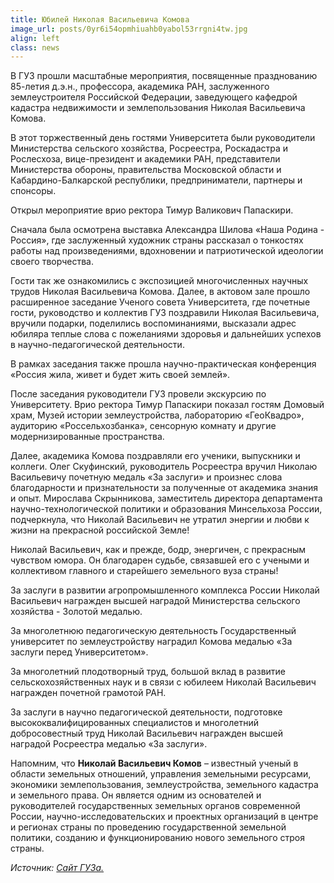 ```yaml
---
title: Юбилей Николая Васильевича Комова
image_url: posts/0yr6i54opmhiuahb0yabol53rrgni4tw.jpg   
align: left 
class: news  
---
```


В ГУЗ прошли масштабные мероприятия, посвященные празднованию 85-летия д.э.н., профессора, академика РАН, заслуженного землеустроителя Российской Федерации, заведующего кафедрой кадастра недвижимости и землепользования Николая Васильевича Комова.

В этот торжественный день гостями Университета были руководители Министерства сельского хозяйства, Росреестра, Роскадастра и Рослесхоза, вице-президент и академики РАН, представители Министерства обороны, правительства Московской области и Кабардино-Балкарской республики, предприниматели, партнеры и спонсоры.

Открыл мероприятие врио ректора Тимур Валикович Папаскири. 

Сначала была осмотрена выставка Александра Шилова «Наша Родина - Россия», где заслуженный художник страны рассказал о тонкостях работы над произведениями, вдохновении и патриотической идеологии своего творчества.

Гости так же ознакомились с экспозицией многочисленных научных трудов Николая Васильевича Комова.
Далее, в актовом зале прошло расширенное заседание Ученого совета Университета, где почетные гости, руководство и коллектив ГУЗ поздравили Николая Васильевича, вручили подарки, поделились воспоминаниями, высказали адрес юбиляра теплые слова с пожеланиями здоровья и дальнейших успехов в научно-педагогической деятельности. 

В рамках заседания также прошла научно-практическая конференция «Россия жила, живет и будет жить своей землей».

После заседания руководители ГУЗ провели экскурсию по Университету. Врио ректора Тимур Папаскири показал гостям Домовый храм, Музей истории землеустройства, лабораторию «ГеоКвадро», аудиторию «Россельхозбанка», сенсорную комнату и другие модернизированные пространства.

Далее, академика Комова поздравляли его ученики, выпускники и коллеги.
Олег Скуфинский, руководитель Росреестра вручил Николаю Васильевичу почетную медаль «За заслуги» и произнес слова благодарности и признательности за полученные от академика знания и опыт. 
Мирослава Скрынникова, заместитель директора департамента научно-технологической политики и образования Минсельхоза России, подчеркнула, что Николай Васильевич не утратил энергии и любви к жизни на прекрасной российской Земле! 

Николай Васильевич, как и прежде, бодр, энергичен, с прекрасным чувством юмора. Он благодарен судьбе, связавшей его с учеными и коллективом главного и старейшего земельного вуза страны! 

За заслуги в развитии агропромышленного комплекса России Николай Васильевич награжден высшей наградой Министерства сельского хозяйства - Золотой медалью. 

За многолетнюю педагогическую деятельность Государственный университет по землеустройству наградил Комова медалью «За заслуги перед Университетом».

За многолетний плодотворный труд, большой вклад в развитие сельскохозяйственных наук и в связи с юбилеем Николай Васильевич награжден почетной грамотой РАН. 

За заслуги в научно педагогической деятельности, подготовке высококвалифицированных специалистов и многолетний добросовестный труд Николай Васильевич награжден высшей наградой Росреестра медалью «За заслуги». 

Напомним, что **Николай Васильевич Комов** – известный ученый в области земельных отношений, управления земельными ресурсами, экономики землепользования, землеустройства, земельного кадастра и земельного права. Он является одним из основателей и руководителей государственных земельных органов современной России, научно-исследовательских и проектных организаций в центре и регионах страны по проведению государственной земельной политики, созданию и функционированию нового земельного строя страны. 

*Источник: [Сайт ГУЗа.](https://www.guz.ru/about_the_university/news/3155/)*
